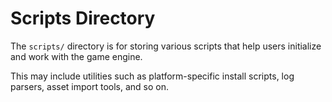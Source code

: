 # Scripts Directory

The `scripts/` directory is for storing various scripts that help users initialize and work with the game engine.

This may include utilities such as platform-specific install scripts, log parsers, asset import tools, and so on.